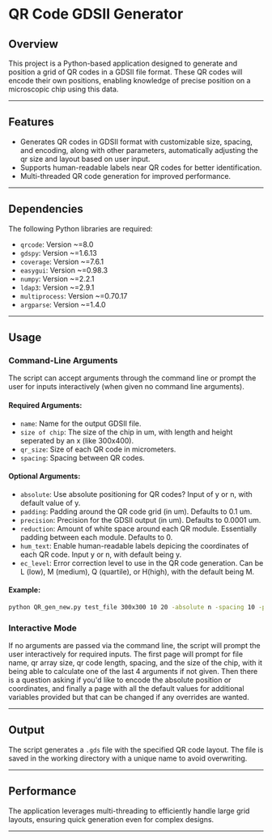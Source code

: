 
# **QR Code GDSII Generator**

## **Overview**
This project is a Python-based application designed to generate and position a grid of QR codes in a GDSII file format. These QR codes will encode their own positions, enabling knowledge of precise position on a microscopic chip using this data.

---

## **Features**
- Generates QR codes in GDSII format with customizable size, spacing, and encoding, along with other parameters, automatically adjusting the qr size and layout based on user input.
- Supports human-readable labels near QR codes for better identification.
- Multi-threaded QR code generation for improved performance.

---

## **Dependencies**
The following Python libraries are required:
- `qrcode`: Version ~=8.0
- `gdspy`: Version ~=1.6.13
- `coverage`: Version ~=7.6.1
- `easygui`: Version ~=0.98.3
- `numpy`: Version ~=2.2.1
- `ldap3`: Version ~=2.9.1
- `multiprocess`: Version ~=0.70.17
- `argparse`: Version ~=1.4.0

---

## **Usage**
### **Command-Line Arguments**
The script can accept arguments through the command line or prompt the user for inputs interactively (when given no command line arguments). 

#### **Required Arguments**:
- `name`: Name for the output GDSII file.
- `size of chip`: The size of the chip in um, with length and height seperated by an x (like 300x400).
- `qr_size`: Size of each QR code in micrometers.
- `spacing`: Spacing between QR codes.
#### **Optional Arguments**:
- `absolute`: Use absolute positioning for QR codes? Input of y or n, with default value of y.
- `padding`: Padding around the QR code grid (in um). Defaults to 0.1 um.
- `precision`: Precision for the GDSII output (in um). Defaults to 0.0001 um.
- `reduction`: Amount of white space around each QR module. Essentially padding between each module. Defaults to 0.
- `hum_text`: Enable human-readable labels depicing the coordinates of each QR code. Input y or n, with default being y.
- `ec_level`: Error correction level to use in the QR code generation. Can be L (low), M (medium), Q (quartile), or H(high), with the default being M.

#### **Example**:
```bash
python QR_gen_new.py test_file 300x300 10 20 -absolute n -spacing 10 -padding 20 -hum_text n
```

### **Interactive Mode**
If no arguments are passed via the command line, the script will prompt the user interactively for required inputs.
The first page will prompt for file name, qr array size, qr code length, spacing, and the size of the chip, with it being able to calculate 
one of the last 4 arguments if not given. Then there is a question asking if you'd like to encode the absolute position or coordinates, and finally a page with all the default values for additional
variables provided but that can be changed if any overrides are wanted.

---


## **Output**
The script generates a `.gds` file with the specified QR code layout. The file is saved in the working directory with a unique name to avoid overwriting.

---

## **Performance**
The application leverages multi-threading to efficiently handle large grid layouts, ensuring quick generation even for complex designs.

---
